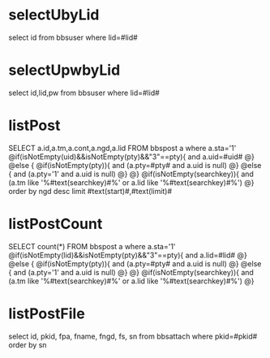 selectUbyLid
===
select id from bbsuser where lid=#lid#

selectUpwbyLid
===
select id,lid,pw from bbsuser where lid=#lid#

listPost
===
SELECT a.id,a.tm,a.cont,a.ngd,a.lid
FROM bbspost a where a.sta='1' 
@if(isNotEmpty(uid)&&isNotEmpty(pty)&&"3"==pty){
and a.uid=#uid#
@}
@else {
    @if(isNotEmpty(pty)){
    and (a.pty=#pty# and a.uid is null)
    @}
    @else {
       and (a.pty='1' and a.uid is null)
    @}
@}
@if(isNotEmpty(searchkey)){
and (a.tm like '%#text(searchkey)#%' or a.lid like '%#text(searchkey)#%')
@}
order by ngd desc limit #text(start)#,#text(limit)# 

listPostCount
===
SELECT count(*)
FROM bbspost a where a.sta='1'
@if(isNotEmpty(lid)&&isNotEmpty(pty)&&"3"==pty){
and a.lid=#lid#
@}
@else {
    @if(isNotEmpty(pty)){
    and (a.pty=#pty# and a.uid is null)
    @}
    @else {
       and (a.pty='1' and a.uid is null)
    @}
@}
@if(isNotEmpty(searchkey)){
and (a.tm like '%#text(searchkey)#%' or a.lid like '%#text(searchkey)#%')
@}

listPostFile
===
select  id, pkid, fpa, fname, fngd, fs, sn from bbsattach where pkid=#pkid# order by sn